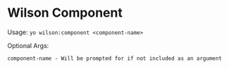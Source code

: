 # Wilson Component

  Usage:  `yo wilson:component <component-name>`

  Optional Args:

    component-name - Will be prompted for if not included as an argument